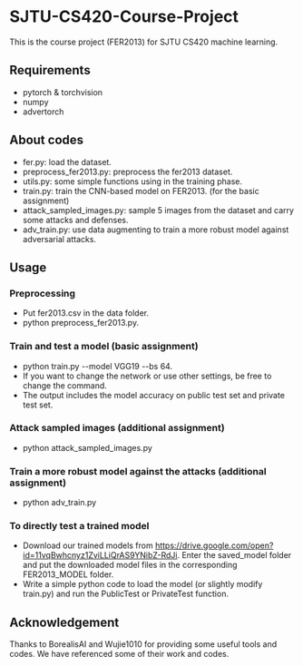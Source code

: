 # SJTU-CS420-Course-Project
This is the course project (FER2013) for SJTU CS420 machine learning. 

## Requirements
* pytorch & torchvision
* numpy
* advertorch

## About codes
* fer.py: load the dataset.
* preprocess_fer2013.py: preprocess the fer2013 dataset.
* utils.py: some simple functions using in the training phase.
* train.py: train the CNN-based model on FER2013. (for the basic assignment)
* attack_sampled_images.py: sample 5 images from the dataset and carry some attacks and defenses.
* adv_train.py: use data augmenting to train a more robust model against adversarial attacks.

## Usage
### Preprocessing
* Put fer2013.csv in the data folder. 
* python preprocess_fer2013.py.
### Train and test a model (basic assignment)
* python train.py --model VGG19 --bs 64. 
* If you want to change the network or use other settings, be free to change the command.
* The output includes the model accuracy on public test set and private test set. 
### Attack sampled images (additional assignment)
* python attack_sampled_images.py
### Train a more robust model against the attacks (additional assignment)
* python adv_train.py

### To directly test a trained model
* Download our trained models from https://drive.google.com/open?id=11vqBwhcnyz1ZviLLiQrAS9YNibZ-RdJi. Enter the saved_model folder and put the downloaded model files in the corresponding FER2013_MODEL folder. 
* Write a simple python code to load the model (or slightly modify train.py) and run the PublicTest or PrivateTest function.

## Acknowledgement
Thanks to BorealisAI and Wujie1010 for providing some useful tools and codes. We have referenced some of their work and codes.
